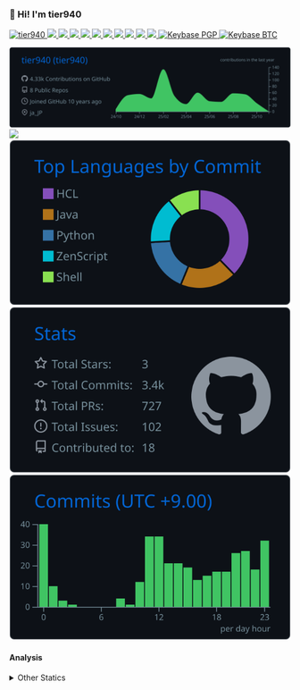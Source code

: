 ### 👋 Hi! I'm tier940

<p align="left"> 
  <a href="https://github.com/tier940/tier940/">
    <img src="https://komarev.com/ghpvc/?username=tier940" alt="tier940" />
  </a>
  <a href="http://twitter.com/tier940">
    <img height="20" src="https://img.shields.io/twitter/follow/tier940?label=Twitter&logo=twitter&style=flat" />
  </a>
  <a href="https://github.com/tier940">
    <img height="20" src="https://img.shields.io/github/followers/tier940?label=follow&logo=github&style=flat" />
  </a>
  <a href="https://www.reddit.com/user/tier940">
    <img height="20" src="https://img.shields.io/reddit/user-karma/combined/tier940?label=Reddit&logo=reddit&style=flat" />
  </a>
  <a href="https://stackoverflow.com/users/17317833/tier940">
    <img height="20" src="https://img.shields.io/stackexchange/stackoverflow/r/17317833?label=StackOverflow&logo=stack-overflow&style=flat" />
  </a>
  <a href="https://zenn.dev/tier940">
    <img height="20" src="https://zenn.badge.nikaera.com/s/tier940/likes" />
  </a>
  <a href="https://zenn.dev/tier940">
    <img height="20" src="https://zenn.badge.nikaera.com/s/tier940/followers" />
  </a>
  <a href="https://zenn.dev/tier940">
    <img height="20" src="https://zenn.badge.nikaera.com/s/tier940/articles" />
  </a>
  <a href="http://qiita.com/tier940">
    <img height="20" src="https://qiita-badge.apiapi.app/s/tier940/posts.svg" />
  </a>
  <a href="http://qiita.com/tier940">
    <img height="20" src="https://qiita-badge.apiapi.app/s/tier940/contributions.svg" />
  </a>
  <a href="https://github.com/tier940/tier940/">
    <img height="20" src="https://github.com/tier940/tier940/actions/workflows/main.yml/badge.svg" />
  </a>
  <a href="https://keybase.io/tier940">
    <img alt="Keybase PGP" src="https://img.shields.io/keybase/pgp/tier940">
  </a>
  <a href="https://keybase.io/tier940">
    <img alt="Keybase BTC" src="https://img.shields.io/keybase/btc/tier940">
  </a>
</p>

[![](https://raw.githubusercontent.com/tier940/tier940/main/profile-summary-card-output/github_dark/0-profile-details.svg)](https://github.com/vn7n24fzkq/github-profile-summary-cards)
[![](https://raw.githubusercontent.com/tier940/tier940/main/profile-summary-card-output/github_dark/1-repos-per-language.svg)](https://github.com/vn7n24fzkq/github-profile-summary-cards) [![](https://raw.githubusercontent.com/tier940/tier940/main/profile-summary-card-output/github_dark/2-most-commit-language.svg)](https://github.com/vn7n24fzkq/github-profile-summary-cards)
[![](https://raw.githubusercontent.com/tier940/tier940/main/profile-summary-card-output/github_dark/3-stats.svg)](https://github.com/vn7n24fzkq/github-profile-summary-cards) [![](https://raw.githubusercontent.com/tier940/tier940/main/profile-summary-card-output/github_dark/4-productive-time.svg)](https://github.com/vn7n24fzkq/github-profile-summary-cards)


#### Analysis
<!-- <img height="150" src="https://github.com/tier940/tier940/blob/master/images/stat.svg" alt="Alternative Text"/> -->

<details>
  <summary>Other Statics</summary>
  <!--START_SECTION:waka-->
![Code Time](http://img.shields.io/badge/Code%20Time-3%2C227%20hrs%2033%20mins-blue)

**🐱 My GitHub Data** 

> 📦 23.5 kB Used in GitHub's Storage 
 > 
> 💼 Opted to Hire
 > 
> 📜 12 Public Repositories 
 > 
> 🔑 2 Private Repositories 
 > 
**I'm an Early 🐤** 

```text
🌞 Morning                1600 commits        ████░░░░░░░░░░░░░░░░░░░░░   15.50 % 
🌆 Daytime                3804 commits        █████████░░░░░░░░░░░░░░░░   36.84 % 
🌃 Evening                3830 commits        █████████░░░░░░░░░░░░░░░░   37.09 % 
🌙 Night                  1091 commits        ███░░░░░░░░░░░░░░░░░░░░░░   10.57 % 
```
📅 **I'm Most Productive on Saturday** 

```text
Monday                   1001 commits        ██░░░░░░░░░░░░░░░░░░░░░░░   09.69 % 
Tuesday                  1772 commits        ████░░░░░░░░░░░░░░░░░░░░░   17.16 % 
Wednesday                1213 commits        ███░░░░░░░░░░░░░░░░░░░░░░   11.75 % 
Thursday                 1178 commits        ███░░░░░░░░░░░░░░░░░░░░░░   11.41 % 
Friday                   1318 commits        ███░░░░░░░░░░░░░░░░░░░░░░   12.77 % 
Saturday                 2022 commits        █████░░░░░░░░░░░░░░░░░░░░   19.58 % 
Sunday                   1821 commits        ████░░░░░░░░░░░░░░░░░░░░░   17.64 % 
```


📊 **This Week I Spent My Time On** 

```text
🕑︎ Time Zone: Asia/Tokyo

💬 Programming Languages: 
Other                    33 hrs 44 mins      ███████████████████░░░░░░   77.37 % 
Java                     5 hrs 31 mins       ███░░░░░░░░░░░░░░░░░░░░░░   12.66 % 
INI                      1 hr 5 mins         █░░░░░░░░░░░░░░░░░░░░░░░░   02.50 % 
JSON                     46 mins             ░░░░░░░░░░░░░░░░░░░░░░░░░   01.77 % 
Docker                   31 mins             ░░░░░░░░░░░░░░░░░░░░░░░░░   01.19 % 

🔥 Editors: 
Edge                     31 hrs 24 mins      ██████████████████░░░░░░░   72.02 % 
Intellijidea             6 hrs 11 mins       ████░░░░░░░░░░░░░░░░░░░░░   14.22 % 
VS Code                  6 hrs               ███░░░░░░░░░░░░░░░░░░░░░░   13.76 % 

💻 Operating System: 
Windows                  42 hrs 24 mins      ████████████████████████░   97.27 % 
Linux                    1 hr 11 mins        █░░░░░░░░░░░░░░░░░░░░░░░░   02.73 % 
```

**I Mostly Code in Java** 

```text
Java                     14 repos            ███████████░░░░░░░░░░░░░░   45.16 % 
ZenScript                3 repos             ██░░░░░░░░░░░░░░░░░░░░░░░   09.68 % 
Groovy                   1 repo              █░░░░░░░░░░░░░░░░░░░░░░░░   03.23 % 
HTML                     1 repo              █░░░░░░░░░░░░░░░░░░░░░░░░   03.23 % 
Dockerfile               1 repo              █░░░░░░░░░░░░░░░░░░░░░░░░   03.23 % 
```



**Timeline**

![Lines of Code chart](https://raw.githubusercontent.com/tier940/tier940/main/assets/bar_graph.png)


 Last Updated on 09/02/2024 00:14:44 UTC
<!--END_SECTION:waka-->
</details>
